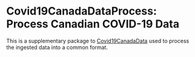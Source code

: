 
# Covid19CanadaDataProcess: Process Canadian COVID-19 Data

<!-- badges: start -->
<!-- badges: end -->

This is a supplementary package to [Covid19CanadaData](https://github.com/ccodwg/Covid19CanadaData) used to process the ingested data into a common format.
